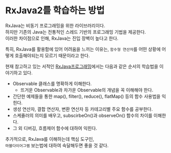 # RxJava2를 학습하는 방법

RxJava는 비동기 프로그래밍을 위한 라이브러리이다.  
하지만 기존의 Java는 전통적인 스레드 기반의 프로그래밍 기법을 제공한다.  
이러한 차이점으로 인해, RxJava는 진입 장벽이 높다고 한다.

특히, RxJava를 활용함에 있어 어려움을 느끼는 이유는, `함수형 연산자`를 어떤 상황에 어떻게 호출해야되는지 모르기 때문이라고 한다.

현재 참고하고 있는 서적인 [RxJava프로그래밍][rx-java-book]에서는 다음과 같은 순서의 학습법을 이야기하고 있다.

* Observable 클래스를 명확하게 이해한다.
  * 뜨거운 Observable과 차가운 Observable의 개념을 꼭 이해해야 한다.
* 간단한 예제들을 통한 map(), filter(), reduce(), flatMap() 등의 함수 사용법을 익힌다.
* 생성 연산자, 결합 연산자, 변환 연산자 등 카테고리별 주요 함수를 공부한다.
* 스케쥴러의 의미를 배우고, subscirbeOn()과 observeOn() 함수의 차이를 이해한다.
* 그 외 디버깅, 흐름제어 함수에 대하여 익힌다.

추가적으로, RxJava를 이해하는데 핵심 도구인,  
`마블다이어그램` 보는법에 대하여 숙달해두면 좋을 것 같다.

[rx-java-book]: http://www.yes24.com/24/goods/45506284?scode=032&OzSrank=1